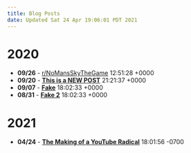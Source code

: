 ```yaml
---
title: Blog Posts
date: Updated Sat 24 Apr 19:06:01 PDT 2021
---
```



# 2020

* **09/26** - [r/NoMansSkyTheGame](file:///home/gavarch/git/website/local/posts/2020/09/26.html) <time>12:51:28 +0000</time>
* **09/20** - [__This is a NEW POST__](file:///home/gavarch/git/website/local/posts/2020/09/20.html) <time>21:21:37 +0000</time>
* **09/07** - [__Fake__](file:///home/gavarch/git/website/local/posts/2020/09/07.html) <time>18:02:33 +0000</time>
* **08/31** - [__Fake 2__](file:///home/gavarch/git/website/local/posts/2020/08/31.html) <time>18:02:33 +0000</time>

# 2021

* **04/24** - [__The Making of a YouTube Radical__](file:///home/gavarch/git/website/local/posts/2021/04/24.html) <time>18:01:56 -0700</time>

